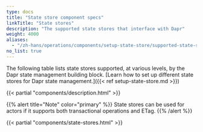 ```yaml
---
type: docs
title: "State store component specs"
linkTitle: "State stores"
description: "The supported state stores that interface with Dapr"
weight: 4000
aliases:
  - "/zh-hans/operations/components/setup-state-store/supported-state-stores/"
no_list: true
---
```


The following table lists state stores supported, at various levels, by the Dapr state management building block. [Learn how to set up different state stores for Dapr state management.]({{< ref setup-state-store.md >}})

{{< partial "components/description.html" >}}

{{% alert title="Note" color="primary" %}}
State stores can be used for actors if it supports both transactional operations and ETag.
{{% /alert %}}

{{< partial "components/state-stores.html" >}}
